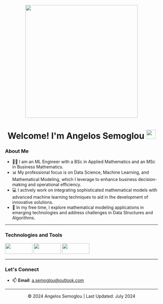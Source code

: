 <div id="header" align="center">
  <img src="https://media.giphy.com/media/dWesBcTLavkZuG35MI/giphy.gif" width="370"/> 
</div>

<h1>
  <div align="center"> Welcome! I'm Angelos Semoglou
    <img src="https://media.giphy.com/media/hvRJCLFzcasrR4ia7z/giphy.gif" width="30px"/>
  </h1>

### About Me 
- :man_student: I am an ML Engineer with a BSc in Applied Mathematics and an MSc in Business Mathematics.
- 📊 My professional focus is on Data Science, Machine Learning, and Mathematical Modeling, which I leverage to enhance business decision-making and operational efficiency.
- 💻 I actively work on integrating sophisticated mathematical models with advanced machine learning techniques to aid in the development of innovative solutions.
- 🔬 In my free time, I explore mathematical modeling applications in emerging technologies and address challenges in Data Structures and Algorithms.

***

### Technologies and Tools
<img src="https://img.shields.io/badge/Python-3776AB?style=flat-square&logo=Python&logoColor=FFD43B" height="35" width="90"/> <img src="https://img.shields.io/badge/R-3776AB?style=flat-square&logo=R&logoColor=white" height="35" width="90"/> <img src="https://img.shields.io/badge/MySQL-3776AB?style=flat-square&logo=MySQL&logoColor=white" height="35" width="90"/>


***

### Let's Connect
- 📫 **Email**: [a.semoglou@outlook.com](mailto:a.semoglou@outlook.com)

</div>

<footer>
  <hr>
  <p align="center">© 2024 Angelos Semoglou | Last Updated: July 2024</p>
</footer>
